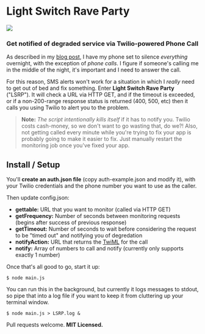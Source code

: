 # Light Switch Rave Party

![](https://raw.github.com/atuttle/Light-Switch-Rave-Party/master/system-down.png)

### Get notified of degraded service via Twilio-powered Phone Call

As described in my [blog post][bolg], I have my phone set to silence _everything_ overnight, with the exception of _phone calls_. I figure if someone's calling me in the middle of the night, it's important and I need to answer the call.

For this reason, SMS alerts won't work for a situation in which I _really_ need to get out of bed and fix something. Enter **Light Switch Rave Party** ("LSRP"). It will check a URL via HTTP GET, and if the timeout is exceeded, or if a non-200-range response status is returned (400, 500, etc) then it calls you using Twilio to alert you to the problem.

> **Note:** _The script intentionally kills itself_ if it has to notify you. Twilio costs cash-money, so we don't want to go wasting that, do we?! Also, not getting called every minute while you're trying to fix your app is probably going to make it easier to fix. Just manually restart the monitoring job once you've fixed your app.

## Install / Setup

You'll **create an auth.json file** (copy auth-example.json and modify it), with your Twilio credentials and the phone number you want to use as the caller.

Then update config.json:

* **gettable:** URL that you want to monitor (called via HTTP GET)
* **getFrequency:** Number of seconds between monitoring requests (begins after success of previous response)
* **getTimeout:** Number of seconds to wait before considering the request to be "timed out" and notifying you of degredation
* **notifyAction:** URL that returns the [TwiML][twiml] for the call
* **notify:** Array of numbers to call and notify (currently only supports exactly 1 number)

Once that's all good to go, start it up:

    $ node main.js

You can run this in the background, but currently it logs messages to stdout, so pipe that into a log file if you want to keep it from cluttering up your terminal window.

    $ node main.js > LSRP.log &

Pull requests welcome. **MIT Licensed.**

[bolg]: http://fusiongrokker.com
[twiml]: https://www.twilio.com/labs/twimlets/message